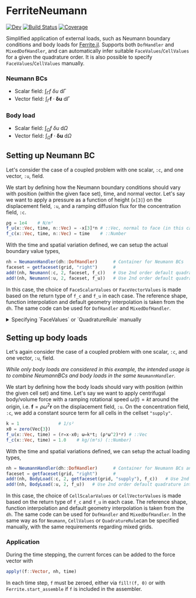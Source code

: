 # FerriteNeumann

[![Dev](https://img.shields.io/badge/docs-dev-blue.svg)](https://KnutAM.github.io/FerriteNeumann.jl/dev)
[![Build Status](https://github.com/KnutAM/FerriteNeumann.jl/actions/workflows/CI.yml/badge.svg?branch=main)](https://github.com/KnutAM/FerriteNeumann.jl/actions/workflows/CI.yml?query=branch%3Amain)
[![Coverage](https://codecov.io/gh/KnutAM/FerriteNeumann.jl/branch/main/graph/badge.svg)](https://codecov.io/gh/KnutAM/FerriteNeumann.jl)

Simplified application of external loads, such as Neumann boundary conditions and body loads for [Ferrite.jl](https://github.com/Ferrite-FEM/Ferrite.jl/).
Supports both `DofHandler` and `MixedDofHandler`, 
and can automatically infer suitable `FaceValues`/`CellValues` 
for a given the quadrature order. 
It is also possible to specify `FaceValues`/`CellValues` manually. 

### Neumann BCs

- Scalar field: $\int_{\Gamma} f \ \delta u \ \mathrm{d}\Gamma$
- Vector field: $\int_{\Gamma} \boldsymbol{f} \cdot \boldsymbol{\delta u} \ \mathrm{d}\Gamma$

### Body load

- Scalar field: $\int_{\Omega} f \ \delta u \ \mathrm{d}\Omega$
- Vector field: $\int_{\Omega} \boldsymbol{f} \cdot \boldsymbol{\delta u} \ \mathrm{d}\Omega$


## Setting up Neumann BC
Let's consider the case of a coupled problem with one 
scalar, `:c`, and one vector, `:u`, field. 

We start by defining how the Neumann boundary conditions should vary with 
position (within the given face set), time, and normal vector. 
Let's say we want to apply a pressure as a function of height (`x[3]`) on 
the displacement field, `:u`, and a ramping diffusion flux for the 
concentration field, `:c`. 
```julia
ρg = 1e4    # N/m³
f_u(x::Vec, time, n::Vec) = -x[3]*n # ::Vec, normal to face (in this case)
f_c(x::Vec, time, n::Vec) = time    # ::Number
```

With the time and spatial variation defined, we can setup the actual 
boundary value types,
```julia
nh = NeumannHandler(dh::DofHandler)      # Container for Neumann BCs
faceset = getfaceset(grid, "right")      # 
add!(nh, Neumann(:c, 2, faceset, f_c))   # Use 2nd order default quadrature integration 
add!(nh, Neumann(:u, 2, faceset, f_u))   # Use 2nd order default quadrature integration 
```
In this case, the choice of `FaceScalarValues` or `FaceVectorValues` is made based 
on the return type of `f_c` and `f_u` in each case. The reference shape, function 
interpolation and default geometry interpolation is taken from the `dh`. 
The same code can be used for `DofHandler` and `MixedDofHandler`.

<details>
<summary>Specifying `FaceValues` or `QuadratureRule` manually</summary>
It is also possible to specify either the specific `QuadratureRule` manually, 
e.g. 

```julia
qr = QuadratureRule{dim-1, RefCube}(2)    # 
add!(nh, Neumann(:c, qr, faceset, f_c))   # 
add!(nh, Neumann(:u, qr, faceset, f_u))   # 
```

or even the complete `FaceValues`
```julia
ip = Lagrange{dim, RefCube, 1}()            #
fv_c = FaceScalarValues(qr, ip)             # :c requires scalar values
fv_u = FaceVectorValues(qr, ip)             # :u requires vector values
add!(nh, Neumann(:c, fv_c, faceset, f_c))   # Use 2nd order default quadrature integration 
add!(nh, Neumann(:u, fv_u, faceset, f_u))   # Use 2nd order default quadrature integration 
```

Note that in these cases, care must be taken to only have faces in `faceset` that 
are compatible with the given `FaceValues` or `QuadratureRule`. This may be an issue when 
using the `MixedDofHandler`. 

</details>  

## Setting up body loads
Let's again consider the case of a coupled problem with one 
scalar, `:c`, and one vector, `:u`, field.

*While only body loads are considered in this example,* 
*the intended usage is to combine NeumannBCs and body loads* 
*in the same `NeumannHandler`.*

We start by defining how the body loads should vary with 
position (within the given cell set) and time.
Let's say we want to apply centrifugal body/volume force with a ramping rotational speed $\omega(t)=kt$ around the origin, i.e. $\boldsymbol{f}=\rho\omega^2\boldsymbol{r}$ on 
the displacement field, `:u`. 
On the concentration field, `:c`, we add a constant source term 
for all cells in the cellset `"supply"`. 
```julia
k = 1               # 1/s²
x0 = zero(Vec{3})   
f_u(x::Vec, time) = (r=x-x0; ω=k*t; (ρ*ω^2)*r) # ::Vec
f_c(x::Vec, time) = 1.0    # kg/(m³s) (::Number)
```

With the time and spatial variations defined, we can setup the actual 
loading types,
```julia
nh = NeumannHandler(dh::DofHandler)      # Container for Neumann BCs and body loads
faceset = getfaceset(grid, "right")      # 
add!(nh, BodyLoad(:c, 2, getfaceset(grid, "supply"), f_c))   # Use 2nd order default quadrature integration
add!(nh, BodyLoad(:u, 2, f_u))   # Use 2nd order default quadrature integration and the entire domain (since no cellset is given)
```
In this case, the choice of `CellScalarValues` or `CellVectorValues` 
is made based on the return type of `f_c` and `f_u` in each case. 
The reference shape, function interpolation and 
default geometry interpolation is taken from the `dh`. 
The same code can be used for `DofHandler` and `MixedDofHandler`. 
In the same way as for `Neumann`, `CellValues` or `QuadratureRule`can 
be specified manually, with the same requirements regarding mixed grids. 

### Application
During the time stepping, the current forces can be added to the force vector with 

```julia
apply!(f::Vector, nh, time)
```
In each time step, `f` must be zeroed, either via `fill!(f, 0)` or with `Ferrite.start_assemble` if `f` is included in the assembler.

